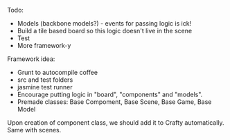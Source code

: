 Todo:

 * Models (backbone models?) - events for passing logic is ick!
 * Build a tile based board so this logic doesn't live in the scene
 * Test
 * More framework-y

Framework idea:

 * Grunt to autocompile coffee
 * src and test folders
 * jasmine test runner
 * Encourage putting logic in "board", "components" and "models".
 * Premade classes: Base Compoment, Base Scene, Base Game, Base Model

Upon creation of component class, we should add it to Crafty automatically. Same with scenes.
